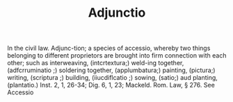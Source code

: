 ---
title: Adjunctio
letter: A
permalink: "/definitions/adjunctio.html"
body: In the civil law. Adjunc-tion; a species of accessio, whereby two things belonging
  to different proprietors are brought into firm connection with each other; such
  as interweaving, (intcrtextura;) weld-ing together, (adfcrruminatio ;) soldering
  together, (applumbatura;) painting, (pictura;) writing, (scriptura ;) building,
  (iiucdiflcatio ;) sowing, (satio;) aud planting, (plantatio.) Inst. 2, 1, 26-34;
  Dig. 6, 1, 23; Mackeld. Rom. Law, § 276. See Accessio
published_at: '2018-07-07'
layout: post
---